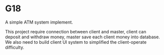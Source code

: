 # G18
A simple ATM system implement.

This project require connection between client and master, client can deposit and withdraw money, master save each client money into database.
We also need to build client UI system to simplified the client-operate difficulty.
